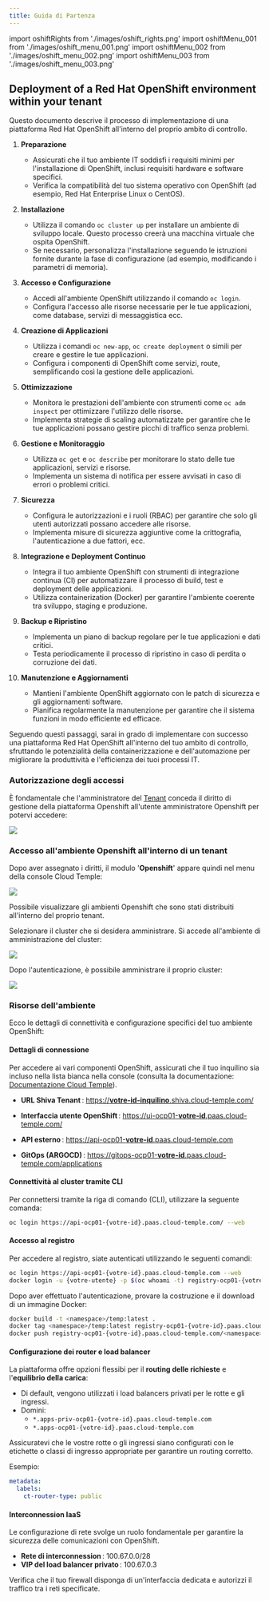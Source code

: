 ```yaml
---
title: Guida di Partenza
---
```


import oshiftRights from './images/oshift_rights.png'
import oshiftMenu_001 from './images/oshift_menu_001.png'
import oshiftMenu_002 from './images/oshift_menu_002.png'
import oshiftMenu_003 from './images/oshift_menu_003.png'

## Deployment of a Red Hat OpenShift environment within your tenant

Questo documento descrive il processo di implementazione di una piattaforma Red Hat OpenShift all'interno del proprio ambito di controllo.

1. **Preparazione**
   - Assicurati che il tuo ambiente IT soddisfi i requisiti minimi per l'installazione di OpenShift, inclusi requisiti hardware e software specifici.
   - Verifica la compatibilità del tuo sistema operativo con OpenShift (ad esempio, Red Hat Enterprise Linux o CentOS).

2. **Installazione**
   - Utilizza il comando `oc cluster up` per installare un ambiente di sviluppo locale. Questo processo creerà una macchina virtuale che ospita OpenShift.
   - Se necessario, personalizza l'installazione seguendo le istruzioni fornite durante la fase di configurazione (ad esempio, modificando i parametri di memoria).

3. **Accesso e Configurazione**
   - Accedi all'ambiente OpenShift utilizzando il comando `oc login`.
   - Configura l'accesso alle risorse necessarie per le tue applicazioni, come database, servizi di messaggistica ecc.

4. **Creazione di Applicazioni**
   - Utilizza i comandi `oc new-app`, `oc create deployment` o simili per creare e gestire le tue applicazioni.
   - Configura i componenti di OpenShift come servizi, route, semplificando così la gestione delle applicazioni.

5. **Ottimizzazione**
   - Monitora le prestazioni dell'ambiente con strumenti come `oc adm inspect` per ottimizzare l'utilizzo delle risorse.
   - Implementa strategie di scaling automatizzate per garantire che le tue applicazioni possano gestire picchi di traffico senza problemi.

6. **Gestione e Monitoraggio**
   - Utilizza `oc get` e `oc describe` per monitorare lo stato delle tue applicazioni, servizi e risorse.
   - Implementa un sistema di notifica per essere avvisati in caso di errori o problemi critici.

7. **Sicurezza**
   - Configura le autorizzazioni e i ruoli (RBAC) per garantire che solo gli utenti autorizzati possano accedere alle risorse.
   - Implementa misure di sicurezza aggiuntive come la crittografia, l'autenticazione a due fattori, ecc.

8. **Integrazione e Deployment Continuo**
   - Integra il tuo ambiente OpenShift con strumenti di integrazione continua (CI) per automatizzare il processo di build, test e deployment delle applicazioni.
   - Utilizza containerization (Docker) per garantire l'ambiente coerente tra sviluppo, staging e produzione.

9. **Backup e Ripristino**
   - Implementa un piano di backup regolare per le tue applicazioni e dati critici.
   - Testa periodicamente il processo di ripristino in caso di perdita o corruzione dei dati.

10. **Manutenzione e Aggiornamenti**
    - Mantieni l'ambiente OpenShift aggiornato con le patch di sicurezza e gli aggiornamenti software.
    - Pianifica regolarmente la manutenzione per garantire che il sistema funzioni in modo efficiente ed efficace.

Seguendo questi passaggi, sarai in grado di implementare con successo una piattaforma Red Hat OpenShift all'interno del tuo ambito di controllo, sfruttando le potenzialità della containerizzazione e dell'automazione per migliorare la produttività e l'efficienza dei tuoi processi IT.

### Autorizzazione degli accessi

È fondamentale che l'amministratore del [Tenant](console/iam/concepts.md#tenant) conceda il diritto di gestione della piattaforma Openshift all'utente amministratore Openshift per potervi accedere:

<img src={oshiftRights} />

### Accesso all'ambiente Openshift all'interno di un tenant

Dopo aver assegnato i diritti, il modulo '__Openshift__' appare quindi nel menu della console Cloud Temple:

<img src={oshiftMenu_001} />

Possibile visualizzare gli ambienti Openshift che sono stati distribuiti all'interno del proprio tenant.

Selezionare il cluster che si desidera amministrare. Si accede all'ambiente di amministrazione del cluster:

<img src={oshiftMenu_002} />

Dopo l'autenticazione, è possibile amministrare il proprio cluster:

<img src={oshiftMenu_003} />

### Risorse dell'ambiente

Ecco le dettagli di connettività e configurazione specifici del tuo ambiente OpenShift:

#### Dettagli di connessione

Per accedere ai vari componenti OpenShift, assicurati che il tuo inquilino sia incluso nella lista bianca nella console (consulta la documentazione: [Documentazione Cloud Temple](https://docs.cloud-temple.com/)).

- __URL Shiva Tenant__ :
  [https://**votre-id-inquilino**.shiva.cloud-temple.com/](https://**votre-id-inquilino**.shiva.cloud-temple.com/)

- __Interfaccia utente OpenShift__ :
  [https://ui-ocp01-**votre-id**.paas.cloud-temple.com/](https://ui-ocp01-**votre-id**.paas.cloud-temple.com/)

- __API esterno__ :
  [https://api-ocp01-**votre-id**.paas.cloud-temple.com](https://api-ocp01-**votre-id**.paas.cloud-temple.com)

- __GitOps (ARGOCD)__ :
  [https://gitops-ocp01-**votre-id**.paas.cloud-temple.com/applications](https://gitops-ocp01-**votre-id**.paas.cloud-temple.com/applications)

#### Connettività al cluster tramite CLI

Per connettersi tramite la riga di comando (CLI), utilizzare la seguente comanda:

```bash
oc login https://api-ocp01-{votre-id}.paas.cloud-temple.com/ --web
```

#### Accesso al registro

Per accedere al registro, siate autenticati utilizzando le seguenti comandi:

```bash
oc login https://api-ocp01-{votre-id}.paas.cloud-temple.com --web
docker login -u {votre-utente} -p $(oc whoami -t) registry-ocp01-{votre-id}.paas.cloud-temple.com
```

Dopo aver effettuato l'autenticazione, provare la costruzione e il download di un immagine Docker:

```bash
docker build -t <namespace>/temp:latest .
docker tag <namespace>/temp:latest registry-ocp01-{votre-id}.paas.cloud-temple.com/<namespace>/temp:latest
docker push registry-ocp01-{votre-id}.paas.cloud-temple.com/<namespace>/temp:latest
```

#### Configurazione dei router e load balancer

La piattaforma offre opzioni flessibi per il __routing delle richieste__ e l'__equilibrio della carica__:

- Di default, vengono utilizzati i load balancers privati per le rotte e gli ingressi.
- Domini:
  - `*.apps-priv-ocp01-{votre-id}.paas.cloud-temple.com`
  - `*.apps-ocp01-{votre-id}.paas.cloud-temple.com`

Assicuratevi che le vostre rotte o gli ingressi siano configurati con le etichette o classi di ingresso appropriate per garantire un routing corretto.

Esempio:

```yaml
metadata:
  labels:
    ct-router-type: public
```

#### Interconnession IaaS

Le configurazione di rete svolge un ruolo fondamentale per garantire la sicurezza delle comunicazioni con OpenShift.

- __Rete di interconnession__ : 100.67.0.0/28
- __VIP del load balancer privato__ : 100.67.0.3

Verifica che il tuo firewall disponga di un'interfaccia dedicata e autorizzi il traffico tra i reti specificate.
